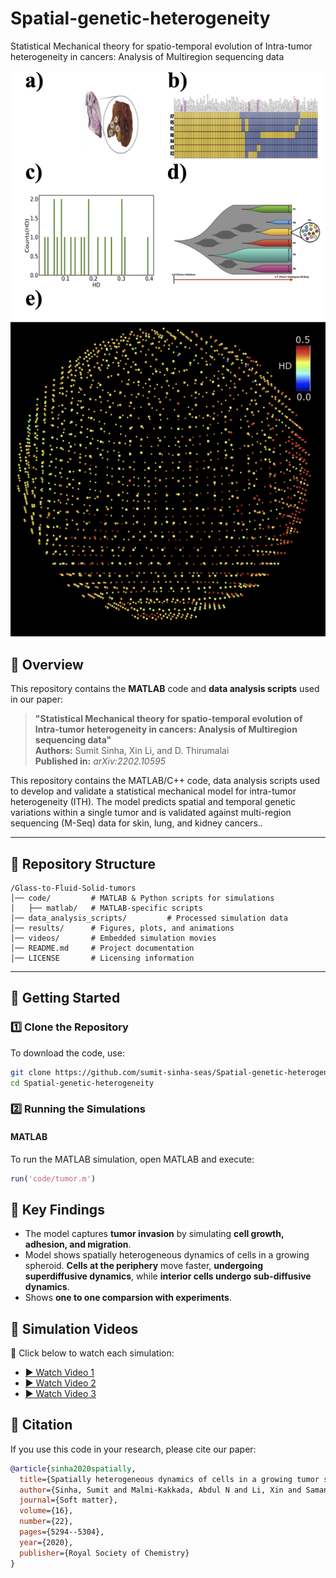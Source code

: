 # Spatial-genetic-heterogeneity
Statistical Mechanical theory for spatio-temporal evolution of Intra-tumor
heterogeneity in cancers: Analysis of Multiregion sequencing data

![Simulation Preview](images/snapshot.png)

## 📌 Overview
This repository contains the **MATLAB** code and **data analysis scripts** used in our paper:

> **"Statistical Mechanical theory for spatio-temporal evolution of Intra-tumor
heterogeneity in cancers: Analysis of Multiregion sequencing data"**  
> **Authors:** Sumit Sinha, Xin Li, and D. Thirumalai  
> **Published in:** *arXiv:2202.10595*  

This repository contains the MATLAB/C++ code, data analysis scripts used to develop and validate a statistical mechanical model for intra-tumor heterogeneity (ITH). The model predicts spatial and temporal genetic variations within a single tumor and is validated against multi-region sequencing (M-Seq) data for skin, lung, and kidney cancers..

---

## 📂 Repository Structure
```text
/Glass-to-Fluid-Solid-tumors
│── code/         # MATLAB & Python scripts for simulations
│   ├── matlab/   # MATLAB-specific scripts
│── data_analysis_scripts/         # Processed simulation data
│── results/      # Figures, plots, and animations
│── videos/       # Embedded simulation movies
│── README.md     # Project documentation
│── LICENSE       # Licensing information
```


---

## 🚀 Getting Started
### 1️⃣ Clone the Repository
To download the code, use:
```sh
git clone https://github.com/sumit-sinha-seas/Spatial-genetic-heterogeneity.git
cd Spatial-genetic-heterogeneity
```

### 2️⃣ Running the Simulations
#### **MATLAB**
To run the MATLAB simulation, open MATLAB and execute:
``` matlab
run('code/tumor.m')
```



## 🔬 Key Findings
- The model captures **tumor invasion** by simulating **cell growth, adhesion, and migration**.
- Model shows spatially heterogeneous dynamics of cells in a growing spheroid.
**Cells at the periphery** move faster, **undergoing superdiffusive dynamics**, while **interior cells undergo sub-diffusive dynamics**.
- Shows **one to one comparsion with experiments**.

## 🎥 Simulation Videos
🔹 Click below to watch each simulation:

- [▶️ Watch Video 1](https://drive.google.com/file/d/1cDcTIq8nfolsKBTewVua1kj49Q_gUthZ/view?usp=sharing)
- [▶️ Watch Video 2](https://drive.google.com/file/d/1gEM12Pp7qkOX0vMOkjsdiYf-Xlr2jPQZ/view?usp=sharing)
- [▶️ Watch Video 3](https://drive.google.com/file/d/1VnwTGeGLc0rPAIivUYFVcQqMaR71drEa/view?usp=sharing)



## 📜 Citation
If you use this code in your research, please cite our paper:
```bibtex
@article{sinha2020spatially,
  title={Spatially heterogeneous dynamics of cells in a growing tumor spheroid: Comparison between theory and experiments},
  author={Sinha, Sumit and Malmi-Kakkada, Abdul N and Li, Xin and Samanta, Himadri S and Thirumalai, D},
  journal={Soft matter},
  volume={16},
  number={22},
  pages={5294--5304},
  year={2020},
  publisher={Royal Society of Chemistry}
}
```
